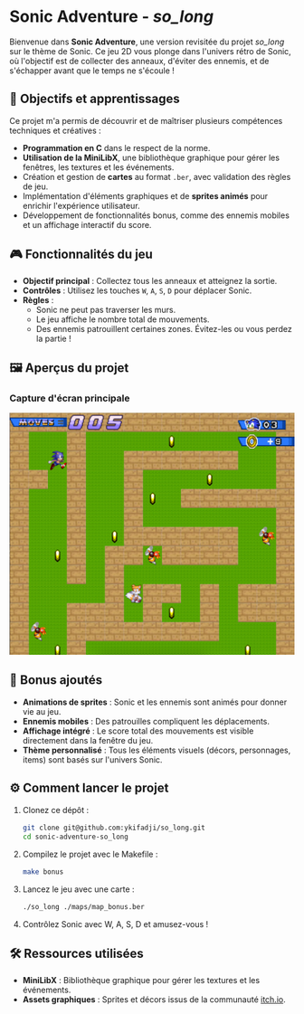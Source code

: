 # Sonic Adventure - *so_long*

Bienvenue dans **Sonic Adventure**, une version revisitée du projet *so_long* sur le thème de Sonic. Ce jeu 2D vous plonge dans l'univers rétro de Sonic, où l'objectif est de collecter des anneaux, d'éviter des ennemis, et de s'échapper avant que le temps ne s'écoule !

## 🚀 Objectifs et apprentissages
Ce projet m'a permis de découvrir et de maîtriser plusieurs compétences techniques et créatives :
- **Programmation en C** dans le respect de la norme.
- **Utilisation de la MiniLibX**, une bibliothèque graphique pour gérer les fenêtres, les textures et les événements.
- Création et gestion de **cartes** au format `.ber`, avec validation des règles de jeu.
- Implémentation d'éléments graphiques et de **sprites animés** pour enrichir l'expérience utilisateur.
- Développement de fonctionnalités bonus, comme des ennemis mobiles et un affichage interactif du score.

## 🎮 Fonctionnalités du jeu
- **Objectif principal** : Collectez tous les anneaux et atteignez la sortie.
- **Contrôles** : Utilisez les touches `W`, `A`, `S`, `D` pour déplacer Sonic.
- **Règles** :
  - Sonic ne peut pas traverser les murs.
  - Le jeu affiche le nombre total de mouvements.
  - Des ennemis patrouillent certaines zones. Évitez-les ou vous perdez la partie !

## 🖼️ Aperçus du projet
### Capture d'écran principale
![Gameplay Sonic](image/sonic-gameplay.png "Capture d'écran du jeu Sonic")

## 🌟 Bonus ajoutés
- **Animations de sprites** : Sonic et les ennemis sont animés pour donner vie au jeu.
- **Ennemis mobiles** : Des patrouilles compliquent les déplacements.
- **Affichage intégré** : Le score total des mouvements est visible directement dans la fenêtre du jeu.
- **Thème personnalisé** : Tous les éléments visuels (décors, personnages, items) sont basés sur l'univers Sonic.

## ⚙️ Comment lancer le projet
1. Clonez ce dépôt :  
   ```bash
   git clone git@github.com:ykifadji/so_long.git
   cd sonic-adventure-so_long
2.	Compilez le projet avec le Makefile :
     ```bash
     make bonus
3.	Lancez le jeu avec une carte :
    ```bash
    ./so_long ./maps/map_bonus.ber
4.	Contrôlez Sonic avec W, A, S, D et amusez-vous !

## 🛠️ Ressources utilisées
- **MiniLibX** : Bibliothèque graphique pour gérer les textures et les événements.
- **Assets graphiques** : Sprites et décors issus de la communauté [itch.io](https://itch.io/game-assets/free/tag-sprites).
